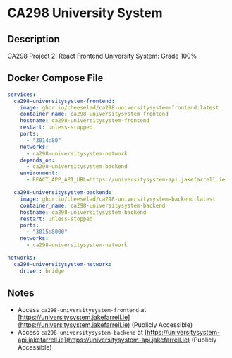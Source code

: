 # CA298 University System
    
    

## Description

CA298 Project 2: React Frontend University System: Grade 100%

## Docker Compose File

```yaml
services:
  ca298-universitysystem-frontend:
    image: ghcr.io/cheeselad/ca298-universitysystem-frontend:latest
    container_name: ca298-universitysystem-frontend
    hostname: ca298-universitysystem-frontend
    restart: unless-stopped
    ports:
      - "3014:80"
    networks:
      - ca298-universitysystem-network
    depends_on:
      - ca298-universitysystem-backend
    environment:
      - REACT_APP_API_URL=https://universitysystem-api.jakefarrell.ie

  ca298-universitysystem-backend:
    image: ghcr.io/cheeselad/ca298-universitysystem-backend:latest
    container_name: ca298-universitysystem-backend
    hostname: ca298-universitysystem-backend
    restart: unless-stopped
    ports:
      - "3015:8000"
    networks:
      - ca298-universitysystem-network

networks:
  ca298-universitysystem-network:
    driver: bridge
```

## Notes

- Access `ca298-universitysystem-frontend` at [https://universitysystem.jakefarrell.ie](https://universitysystem.jakefarrell.ie) (Publicly Accessible)
- Access `ca298-universitysystem-backend` at [https://universitysystem-api.jakefarrell.ie](https://universitysystem-api.jakefarrell.ie) (Publicly Accessible)